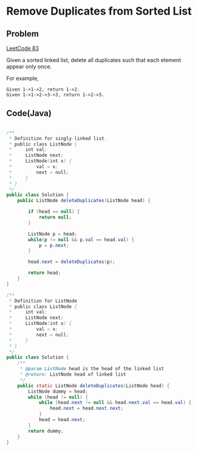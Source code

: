 Remove Duplicates from Sorted List
===


Problem
-------
[LeetCode 83](https://oj.leetcode.com/problems/remove-duplicates-from-sorted-list/)

Given a sorted linked list, delete all duplicates such that each element appear only once.

For example,

    Given 1->1->2, return 1->2.
    Given 1->1->2->3->3, return 1->2->3.


Code(Java)
----------

```java

/**
 * Definition for singly-linked list.
 * public class ListNode {
 *     int val;
 *     ListNode next;
 *     ListNode(int x) {
 *         val = x;
 *         next = null;
 *     }
 * }
 */
public class Solution {
    public ListNode deleteDuplicates(ListNode head) {

        if (head == null) {
            return null;
        }

        ListNode p = head;
        while(p != null && p.val == head.val) {
            p = p.next;
        }

        head.next = deleteDuplicates(p);

        return head;
    }
}

/**
 * Definition for ListNode
 * public class ListNode {
 *     int val;
 *     ListNode next;
 *     ListNode(int x) {
 *         val = x;
 *         next = null;
 *     }
 * }
 */
public class Solution {
    /**
     * @param ListNode head is the head of the linked list
     * @return: ListNode head of linked list
     */
    public static ListNode deleteDuplicates(ListNode head) {
        ListNode dummy = head;
        while (head != null) {
            while (head.next != null && head.next.val == head.val) {
                head.next = head.next.next;
            }
            head = head.next;
        }
        return dummy;
    }
}
```